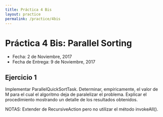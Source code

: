 ```yaml
---
title: Práctica 4 Bis
layout: practice
permalink: /practice/4bis
---
```


# Práctica 4 Bis: Parallel Sorting

* Fecha: 2 de Noviembre, 2017
* Fecha de Entrega: 9 de Noviembre, 2017

## Ejercicio 1

Implementar ParallelQuickSortTask.
Determinar, empíricamente, el valor de M para el cual el algoritmo deja de paralelizar el problema. Explicar el procedimiento mostrando un detalle de los resultados obtenidos.

NOTAS:
Extender de RecursiveAction pero no utilizar el método invokeAll().
